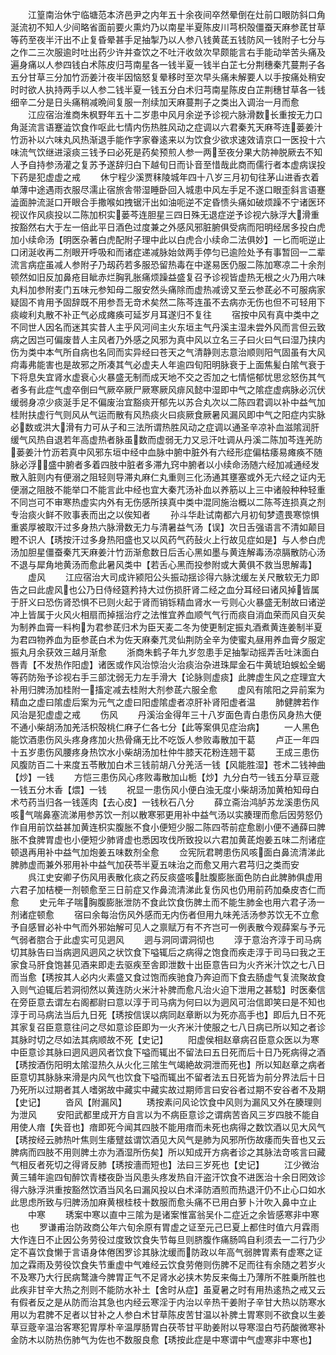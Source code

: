 <!-- { "loadSidebar": true } -->
　　江篁南治休宁临塘范本济邑尹之内年五十余夜间卒然晕倒在灶前口眼防斜口角涎流初不知人少间略省面前要火熏灼乃以南星半夏陈皮川芎枳殻僵蚕天麻参茋甘草等药至夜半汗出不止复昏晕甚手足抽掣乃以人参八钱黄茋五钱防风一钱附子七分与之作二三次服逾时吐出药少许并查饮之不吐汗收敛次早颇能言右手能动举苦头痛及遍身痛以人参四钱白术陈皮归芎南星各一钱半夏一钱半白芷七分荆穗秦芁蔓荆子各五分甘草三分加竹沥姜汁夜半因恼怒复晕移时至次早头痛未解要人以手按痛处稍安时时欲人执持两手以人参二钱半夏一钱五分白术归芎南星陈皮白芷荆穗甘草各一钱细辛二分是日头痛稍减晩间复服一剂续加天麻蔓荆子之类出入调治一月而愈
　　江应宿治淮商朱枫野年五十二岁患中风月余逆予诊视六脉滑数长重按无力口角涎流言语蹇澁饮食作呕此七情内伤热胜风动之症调以六君秦艽天麻芩连蒌姜汁竹沥补以六味丸风热渐退手能作字家眷逺来以为饮食少欲求速效请京口一医投十六味流气饮继进滚痰三钱予曰必死是药矣预煎人参一两至夜分果大防神脱厥去不知人予自持参汤灌之复苏予遂辞归白下越旬日而讣音至惜哉此商而儒行者本虚病误投下药是犯虚虚之戒
　　休宁程少溪贾秣陵城年四十八岁三月初旬往茅山进香衣着单薄中途遇雨衣服尽濡止宿旅舎带湿睡卧回入城患中风左手足不遂口眼歪斜言语蹇澁面肿流涎口开眼合手撒喉如拽锯汗出如油呃逆不定昏愦头痛如破烦躁不宁诸医环视议作风痰投以二陈加枳实蒌芩连胆星三四日殊无退症逆予诊视六脉浮大滑重按豁然右大于左一倍此平日酒色过度兼之外感风邪脏腑俱受病而阳明经居多投白虎加小续命汤【明医杂著白虎配附子理中此以白虎合小续命二法俱妙】一匕而呃逆止口闭涎收再二剂眼开呼吸和而诸症递减脉始敛两手停匀已逾险处予有事暂回一二辈流言病症虽减人参附子乃刼药若多服恐留热毒在中遂易医仍服二陈加寒凉二十余剂顿然如旧反加鼻疮目眦赤烂胸乳胀痛烦躁益盛复召予诊视皆虚热无根之火乃用六味丸料加参附麦门五味元参知母二服安然头痛除而虚热减谤又至云参茋必不可服病家疑固不肯用予固辞既不用参吾无竒术矣然二陈芩连虽不去病亦无伤也但不可轻用下痰峻利丸散不补正气必成瘫痪可延岁月耳遂归不复往
　　宿按中风有真中类中之不同世人因名而迷其实昔人主乎风河间主火东垣主气丹溪主湿未尝外风而言但云致病之因岂可偏废昔人主风者乃外感之风邪为真中风以立名三子曰火曰气曰湿乃挟内伤为类中本气所自病也名同而实异经曰苍天之气清静则志意治顺则阳气固虽有大风疴毒弗能害也是故邪之所凑其气必虚夫人年逾四旬阳明脉衰于上面焦髪白隂气衰于下将息失宜肾水虚衰心火暴盛无制而成天地不交之否加之七情悒郁忧思忿怒伤其气者多有此症气虚卒倒曰气厥卒厥尸厥寒厥风痱风懿中湿即中气之隂症虚病脉必沉伏缓弱身凉少痰涎手足不偏废治宜豁痰开郁先以苏合丸次以二陈四君调以补中益气加桂附扶虚行气则风从气运而散有风热痰火曰痰厥食厥暑风漏风即中气之阳症内实脉必数或洪大滑有力可从子和三法所谓热胜风动之症调以通圣辛凉补血滋隂润肝缓气风热自退若年高虚热者脉虽数而虚弱无力又忌汗吐调从丹溪二陈加芩连羌防蒌姜汁竹沥若真中风邪东垣中经中血脉中腑中脏外有六经形症偏枯痿易瘫痪不随脉必浮盛中腑者多着四肢中脏者多滞九窍中腑者以小续命汤随六经加减通经发散入脏则内有便溺之阻轻则导滞丸麻仁丸重则三化汤通其壅塞或外无六经之证内无便溺之阻肢不能举口不能言此中经也宜大秦芁汤补血以养筋以上三中诸般种种轻重不同岂可不审寒热虚实内外有无伤感所挟真中类中混同施治概以二陈芩连损真之剂专治痰火鲜不败事表而出之以俟知者
　　孙斗华赴试南都六月初旬梦遗畏寒惊惧重裘厚被取汗过多身热六脉滑数无力与清暑益气汤【误】次日舌强语言不清如颠目瞪不识人【琇按汗过多身热阳盛也又以风药气药鼔火上行故见症如是】与人参白虎汤加胆星僵蚕秦芁天麻姜汁竹沥渐愈数日后舌心黑如墨与黄连解毒汤凉膈散防心汤不退与犀角地黄汤而愈此暑风类中【若舌心黑而投参附或大黄俱不救当思解毒】
　　虚风
　　江应宿治大司成许颍阳公头振动揺诊得六脉沈缓左关尺散软无力即告之曰此虗风也公乃日侍经筵矜持大过伤损肝肾二经之血分耳经曰诸风掉皆属于肝义曰恐伤肾恐惧不已则火起于肾而销铄精血肾水一亏则心火暴盛无制故曰诸逆冲上皆属于火风火相扇而掉揺治疗之法惟宜养血顺气气行而痰自消血荣而风自灭矣为制养血膏一料枸为君参茋归术为臣天麦二冬为使更制定振丸酒煮黄连姜制半夏为君四物养血为臣参茋白术为佐天麻秦芁灵仙荆防全辛为使蜜丸昼用养血膏夕服定振丸月余获效三越月渐愈
　　浙商朱鹤子年九岁忽患手足抽掣动摇弄舌吐沫面白唇青【不发热作阳虚】诸医或作风治惊治火治痰治杂进珠犀金石牛黄琥珀蜈蚣全蝎等药防殆予诊视右手三部沈弱无力左手滑大【论脉则虚痰】此脾虚生风之症理宜大补用归脾汤加桂附一搐定减去桂附大剂参茋六服全愈
　　虚风有隂阳之异前案为精血之虚曰隂虚后案为元气之虚曰阳虚隂虚者凉肝补肾阳虚者温
　　肺健脾若作风治是犯虚虚之戒
　　伤风
　　丹溪治金得年三十八岁面色青白患伤风身热大便不通小柴胡汤加羌活枳殻桃仁麻子仁各七分【此等案俱见症治病】
　　一人黑色能饮酒患伤风头疼身疼加火热骨痛无比不吃饭人参败毒散加干葛
　　卢正一年四十五岁患伤风腰疼身热饮水小柴胡汤加杜仲牛膝天花粉连翘干葛
　　王成三患伤风腹防百二十来度五苓散加白术三钱前胡八分羌活一钱【风能胜湿】苍术二钱神曲【炒】一钱
　　方恺三患伤风心疼败毒散加山栀【炒】九分白芍一钱五分草豆蔲一钱五分木香【煨】一钱
　　祝显一患伤风小便白浊无度小柴胡汤加黄柏知母白术芍药当归各一钱莲肉【去心皮】一钱秋石八分
　　薛立斋治鸿胪苏龙溪患伤风咳气喘鼻塞流涕用参苏饮一剂以散寒邪更用补中益气汤以实腠理而愈后因劳怒仍作自用前饮益甚加黄连枳实腹胀不食小便短少服二陈四苓前症愈剧小便不通薛曰脾胀不食脾胃虚也小便短少肺肾虚也悉因攻伐所致投以六君加黄茋炮姜五味二剂诸症顿退再用补中益气加炮姜五味数剂全愈
　　佥宪阮君聘患伤风咳面白鼻流清涕此脾肺虚而兼外邪用补中益气加茯苓半夏五味治之而愈又用六君芎归之类而安
　　呉江史安卿子伤风用表散化痰之药反痰盛咳肚腹膨胀面色防白此脾肺俱虚用六君子加桔梗一剂顿愈至三日前症又作鼻流清涕此复伤风也仍用前药加桑皮杏仁而愈
　　史元年子喘胸腹膨胀泄防不食此饮食伤脾土而不能生肺金也用六君子汤一剂诸症顿愈
　　宿曰余每治伤风外感而无内伤者但用九味羌活汤参苏饮无不立愈予自感冒必补中气而外邪始解可见人之禀赋万有不齐岂可一例表散今观薛案与予元气弱者脗合于此虚实可见迵风
　　迵与洞同谓洞彻也
　　淳于意治齐淳于司马病切其脉告曰当病迵风迵风之状饮食下嗌辄后之病得之饱食而疾走淳于司马曰我之王家食马肝食饱甚见酒来即走去驱疾至舎即泄数十出臣意告曰为火齐米汁饮之七八日而当愈【琇按其人必内火素盛又食过饱而疾驰食乃奔迫而下食去肠虚气复流聚故食入则气迫辄后若洞彻然以黄连防火米汁补脾而愈凡治火迫下泄用之甚騐】时医秦信在旁臣意去谓左右阁都尉曰意以淳于司马病为何曰以为迵风可治信即笑曰是不知也淳于司马病法当后九日死【琇按信误以病同赵章断以为死亦高手也】即后九日不死其家复召臣意意往问之尽如意诊臣即为一火齐米汁使服之七八日病已所以知之者诊其脉时切之尽如法其病顺故不死【史记】
　　阳虚侯相赵章病召臣意众医以为寒中臣意诊其脉曰迵风迵风者饮食下嗌而辄出不留法曰五日死而后十日乃死病得之酒【琇按酒伤阳明太隂湿热久从火化三隂生气竭絶故洞泄而死也】所以知赵章之病者臣意切其脉脉来滑是内风气也饮食下嗌而辄出不留者法五日死皆为前分界法后十日乃死所以过期者其人嗜粥故中藏实中藏实故过期师言曰安谷者过期不安谷者不及期【史记】
　　沓风【附漏风】
　　琇按素问风论饮食中风则为漏风又外在腠理则为泄风
　　安阳武都里成开方自言以为不病臣意诊之谓病苦沓风三岁四肢不能自用使人瘖【失音也】瘖即死今闻其四肢不能用瘖而未死也病得之数饮酒以见大风气【琇按经云肺热叶焦则生痿躄兹谓饮酒见大风气是肺为风邪所伤故痿而失音也又云脾病而四肢不用则脾土亦为酒湿所伤矣】所以知成开方病者诊之其脉法竒咳言曰藏气相反者死切之得肾反肺【琇按濇而短也】法曰三岁死也【史记】
　　江少微治黄三辅年逾四旬醉饮青楼夜卧当风患头疼发热自汗盗汗饮食不进医治十余日罔效诊得六脉浮洪重按豁然饮酒当风名曰漏风投以白术泽防酒煎而热退汗仍不止心口如水此思虑所致与归脾汤加麻黄根桂枝十数服而愈头痛不已用白萝卜汁吹入鼻中立止
　　中寒
　　琇案中寒以直中三隂为是诸案惟富翁吴仆二症近之余皆感寒非中寒也
　　罗谦甫治防政商公年六旬余原有胃虚之证至元己巳夏上都住时值六月霖雨大作连日不止因公务劳役过度致饮食失节每旦则脐腹作痛肠鸣自利须去一二行乃少定不喜饮食懒于言语身体倦困罗诊其脉沈缓而防政以年高气弱脾胃素有虚寒之证加之霖雨及劳役饮食失节重虚中气难经云饮食劳倦则伤脾不足而往有余随之若岁火不及寒乃大行民病鹜溏今脾胃正气不足肾水必挟木势反来侮土乃薄所不胜乗所胜也此疾非甘辛大热之剂则不能防水补土【舍时从症】虽夏暑之时有用热逺热之戒又云有假者反之是从防而治其急也内经云寒淫于内治以辛热干姜附子辛甘大热以防寒水用以为君脾不足者以甘补之人参白术甘草陈皮苦甘温以补脾土胃寒则不欲食以生姜草豆蔲辛温治客寒犯胃厚朴辛温厚肠胃白茯苓甘平助姜附以导寒湿白芍药酸微寒补金防木以防热伤肺气为佐也不数服良愈【琇按此症是中寒谓中气虚寒非中寒也】
